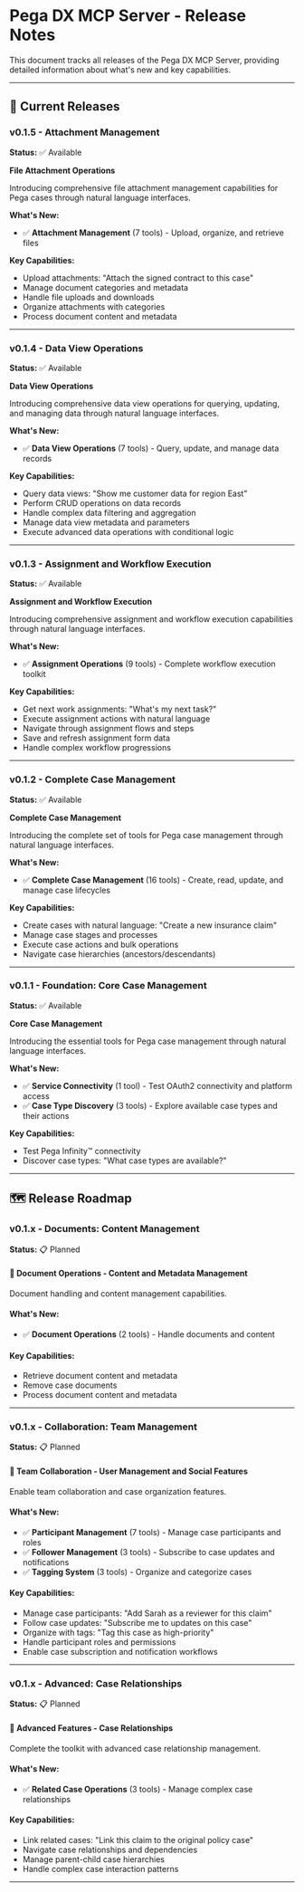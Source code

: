 # Pega DX MCP Server - Release Notes

This document tracks all releases of the Pega DX MCP Server, providing detailed information about what's new and key capabilities.

---

## 🚀 Current Releases

### v0.1.5 - Attachment Management

**Status:** ✅ Available

**File Attachment Operations**

Introducing comprehensive file attachment management capabilities for Pega cases through natural language interfaces.

**What's New:**

- ✅ **Attachment Management** (7 tools) - Upload, organize, and retrieve files

**Key Capabilities:**

- Upload attachments: "Attach the signed contract to this case"
- Manage document categories and metadata
- Handle file uploads and downloads
- Organize attachments with categories
- Process document content and metadata

---

### v0.1.4 - Data View Operations

**Status:** ✅ Available

**Data View Operations**

Introducing comprehensive data view operations for querying, updating, and managing data through natural language interfaces.

**What's New:**

- ✅ **Data View Operations** (7 tools) - Query, update, and manage data records

**Key Capabilities:**

- Query data views: "Show me customer data for region East"
- Perform CRUD operations on data records
- Handle complex data filtering and aggregation
- Manage data view metadata and parameters
- Execute advanced data operations with conditional logic

---

### v0.1.3 - Assignment and Workflow Execution

**Status:** ✅ Available

**Assignment and Workflow Execution**

Introducing comprehensive assignment and workflow execution capabilities through natural language interfaces.

**What's New:**

- ✅ **Assignment Operations** (9 tools) - Complete workflow execution toolkit

**Key Capabilities:**

- Get next work assignments: "What's my next task?"
- Execute assignment actions with natural language
- Navigate through assignment flows and steps
- Save and refresh assignment form data
- Handle complex workflow progressions

---

### v0.1.2 - Complete Case Management

**Status:** ✅ Available

**Complete Case Management**

Introducing the complete set of tools for Pega case management through natural language interfaces.

**What's New:**

- ✅ **Complete Case Management** (16 tools) - Create, read, update, and manage case lifecycles

**Key Capabilities:**

- Create cases with natural language: "Create a new insurance claim"
- Manage case stages and processes
- Execute case actions and bulk operations
- Navigate case hierarchies (ancestors/descendants)

---

### v0.1.1 - Foundation: Core Case Management

**Status:** ✅ Available

**Core Case Management**

Introducing the essential tools for Pega case management through natural language interfaces.

**What's New:**

- ✅ **Service Connectivity** (1 tool) - Test OAuth2 connectivity and platform access
- ✅ **Case Type Discovery** (3 tools) - Explore available case types and their actions

**Key Capabilities:**

- Test Pega Infinity&trade; connectivity
- Discover case types: "What case types are available?"

---

## 🗺️ Release Roadmap

### v0.1.x - Documents: Content Management

**Status:** 📋 Planned

#### 📄 Document Operations - Content and Metadata Management

Document handling and content management capabilities.

#### What's New:

- ✅ **Document Operations** (2 tools) - Handle documents and content

#### Key Capabilities:

- Retrieve document content and metadata
- Remove case documents
- Process document content and metadata

---

### v0.1.x - Collaboration: Team Management

**Status:** 📋 Planned

#### 👥 Team Collaboration - User Management and Social Features

Enable team collaboration and case organization features.

#### What's New:

- ✅ **Participant Management** (7 tools) - Manage case participants and roles
- ✅ **Follower Management** (3 tools) - Subscribe to case updates and notifications
- ✅ **Tagging System** (3 tools) - Organize and categorize cases

#### Key Capabilities:

- Manage case participants: "Add Sarah as a reviewer for this claim"
- Follow case updates: "Subscribe me to updates on this case"
- Organize with tags: "Tag this case as high-priority"
- Handle participant roles and permissions
- Enable case subscription and notification workflows

---

### v0.1.x - Advanced: Case Relationships

**Status:** 📋 Planned

#### 🔗 Advanced Features - Case Relationships

Complete the toolkit with advanced case relationship management.

#### What's New:

- ✅ **Related Case Operations** (3 tools) - Manage complex case relationships

#### Key Capabilities:

- Link related cases: "Link this claim to the original policy case"
- Navigate case relationships and dependencies
- Manage parent-child case hierarchies
- Handle complex case interaction patterns

---

